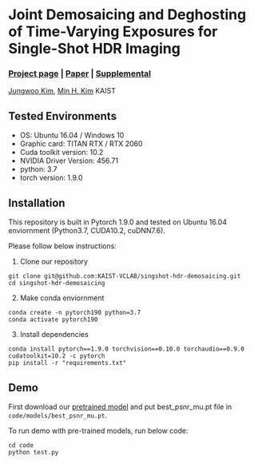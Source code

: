 # Joint Demosaicing and Deghosting of Time-Varying Exposures for Single-Shot HDR Imaging

### [Project page]() | [Paper](https://vclab.kaist.ac.kr/iccv2023/iccv2023-single-shot-hdr-imaging.pdf) | [Supplemental](https://vclab.kaist.ac.kr/iccv2023/iccv2023-single-shot-hdr-imaging.pdf-supp.pdf)

[Jungwoo Kim](), [Min H. Kim](https://vclab.kaist.ac.kr/minhkim/index.html) KAIST

## Tested Environments

- OS: Ubuntu 16.04 / Windows 10
- Graphic card: TITAN RTX / RTX 2060
- Cuda toolkit version: 10.2
- NVIDIA Driver Version: 456.71
- python: 3.7
- torch version: 1.9.0

## Installation

This repository is built in Pytorch 1.9.0 and tested on Ubuntu 16.04 enviornment (Python3.7, CUDA10.2, cuDNN7.6).

Please follow below instructions:
1. Clone our repository
```
git clone git@github.com:KAIST-VCLAB/singshot-hdr-demosaicing.git
cd singshot-hdr-demosaicing
```

2. Make conda enviornment
```
conda create -n pytorch190 python=3.7
conda activate pytorch190
```

3. Install dependencies
```
conda install pytorch==1.9.0 torchvision==0.10.0 torchaudio==0.9.0 cudatoolkit=10.2 -c pytorch
pip install -r "requirements.txt"
```

## Demo
First download our [pretrained model](https://drive.google.com/file/d/19W4kWG1YngX10CCT-f9rn7TdqIIpunjc/view?usp=sharing) and put best_psnr_mu.pt file in `code/models/best_psnr_mu.pt`.

To run demo with pre-trained models, run below code:
```
cd code
python test.py
```
